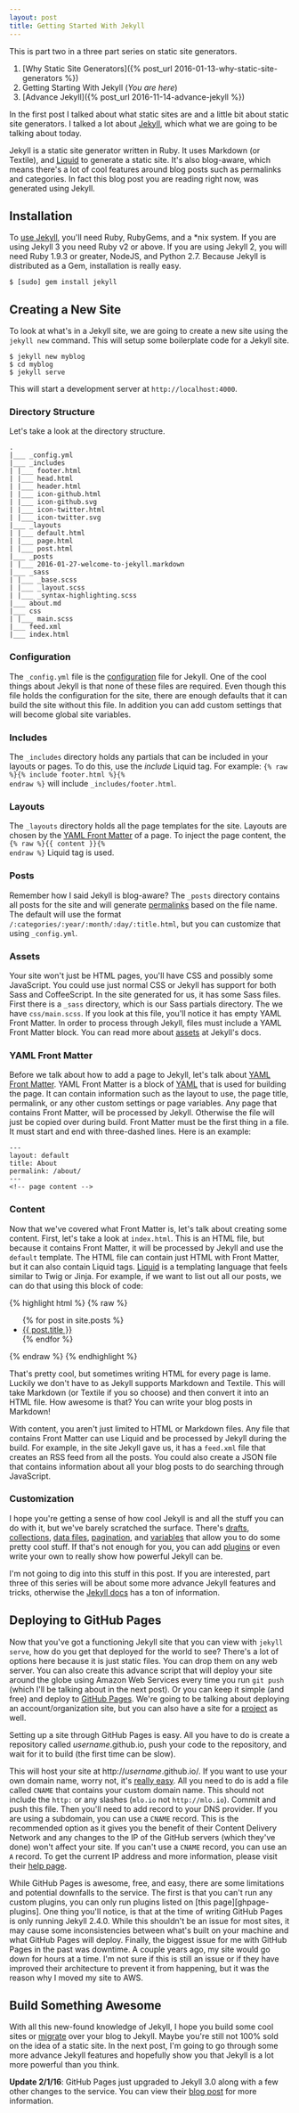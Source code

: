 ```yaml
---
layout: post
title: Getting Started With Jekyll
---
```

This is part two in a three part series on static site generators.

1. [Why Static Site Generators]({% post_url 2016-01-13-why-static-site-generators %})
2. Getting Starting With Jekyll (_You are here_)
3. [Advance Jekyll]({% post_url 2016-11-14-advance-jekyll %})

In the first post I talked about what static sites are and a little bit about
static site generators. I talked a lot about [Jekyll][jekyll], which what we are
going to be talking about today.

Jekyll is a static site generator written in Ruby. It uses Markdown
(or Textile), and [Liquid][liquid] to generate a static site. It's also
blog-aware, which means there's a lot of cool features around blog posts such as
permalinks and categories. In fact this blog post you are reading right now, was
generated using Jekyll.

## Installation

To [use Jekyll][requirements], you'll need Ruby, RubyGems, and a *nix system.
If you are using Jekyll 3 you need Ruby v2 or above. If you are using Jekyll 2,
you will need Ruby 1.9.3 or greater, NodeJS, and Python 2.7. Because Jekyll is
distributed as a Gem, installation is really easy.

    $ [sudo] gem install jekyll

## Creating a New Site

To look at what's in a Jekyll site, we are going to create a new site using the
`jekyll new` command. This will setup some boilerplate code for a Jekyll site.

    $ jekyll new myblog
    $ cd myblog
    $ jekyll serve

This will start a development server at `http://localhost:4000`.

### Directory Structure

Let's take a look at the directory structure.

    .
    |___ _config.yml
    |___ _includes
    | |___ footer.html
    | |___ head.html
    | |___ header.html
    | |___ icon-github.html
    | |___ icon-github.svg
    | |___ icon-twitter.html
    | |___ icon-twitter.svg
    |___ _layouts
    | |___ default.html
    | |___ page.html
    | |___ post.html
    |___ _posts
    | |___ 2016-01-27-welcome-to-jekyll.markdown
    |___ _sass
    | |___ _base.scss
    | |___ _layout.scss
    | |___ _syntax-highlighting.scss
    |___ about.md
    |___ css
    | |___ main.scss
    |___ feed.xml
    |___ index.html

### Configuration

The `_config.yml` file is the [configuration][configuration] file for Jekyll.
One of the cool things about Jekyll is that none of these files are required.
Even though this file holds the configuration for the site, there are enough
defaults that it can build the site without this file. In addition you can add
custom settings that will become global site variables.

### Includes

The `_includes` directory holds any partials that can be included in your
layouts or pages. To do this, use the _include_ Liquid tag. For example:
<code>{% raw %}{% include footer.html %}{% endraw %}</code> will include
`_includes/footer.html`.

### Layouts

The `_layouts` directory holds all the page templates for the site. Layouts are
chosen by the [YAML Front Matter][yfm] of a page. To inject the page content,
the <code>{% raw %}{{ content }}{% endraw %}</code> Liquid tag is used.

### Posts

Remember how I said Jekyll is blog-aware? The `_posts` directory contains all
posts for the site and will generate [permalinks][permalinks] based on the file
name. The default will use the format
`/:categories/:year/:month/:day/:title.html`, but you can customize that using
`_config.yml`.

### Assets

Your site won't just be HTML pages, you'll have CSS and possibly some
JavaScript. You could use just normal CSS or Jekyll has support for both Sass
and CoffeeScript. In the site generated for us, it has some Sass files. First
there is a `_sass` directory, which is our Sass partials directory. The we have
`css/main.scss`. If you look at this file, you'll notice it has empty YAML Front
Matter. In order to process through Jekyll, files must include a YAML Front
Matter block. You can read more about [assets][assets] at Jekyll's docs.

### YAML Front Matter

Before we talk about how to add a page to Jekyll, let's talk about
[YAML Front Matter][yfm]. YAML Front Matter is a block of [YAML][yaml] that is
used for building the page. It can contain information such as the layout to
use, the page title, permalink, or any other custom settings or page variables.
Any page that contains Front Matter, will be processed by Jekyll. Otherwise the
file will just be copied over during build. Front Matter must be the first thing
in a file. It must start and end with three-dashed lines. Here is an example:

    ---
    layout: default
    title: About
    permalink: /about/
    ---
    <!-- page content -->

### Content

Now that we've covered what Front Matter is, let's talk about creating some
content. First, let's take a look at `index.html`. This is an HTML file, but
because it contains Front Matter, it will be processed by Jekyll and use the
`default` template. The HTML file can contain just HTML with Front Matter, but
it can also contain Liquid tags. [Liquid][liquid] is a templating language that
feels similar to Twig or Jinja. For example, if we want to list out all our
posts, we can do that using this block of code:

{% highlight html %}
{% raw %}
<ul>
    {% for post in site.posts %}
        <li><a href="{{ post.url }}">{{ post.title }}</a></li>
    {% endfor %}
</ul>
{% endraw %}
{% endhighlight %}

That's pretty cool, but sometimes writing HTML for every page is lame. Luckily
we don't have to as Jekyll supports Markdown and Textile. This will take
Markdown (or Textile if you so choose) and then convert it into an HTML file.
How awesome is that? You can write your blog posts in Markdown!

With content, you aren't just limited to HTML or Markdown files. Any file that
contains Front Matter can use Liquid and be processed by Jekyll during the
build. For example, in the site Jekyll gave us, it has a `feed.xml` file that
creates an RSS feed from all the posts. You could also create a JSON file that
contains information about all your blog posts to do searching through
JavaScript.

### Customization

I hope you're getting a sense of how cool Jekyll is and all the stuff you can do
with it, but we've barely scratched the surface. There's [drafts][drafts],
[collections][collections], [data files][datafiles], [pagination][pagination],
and [variables][variables] that allow you to do some pretty cool stuff.
If that's not enough for you, you can add [plugins][plugins] or even write your
own to really show how powerful Jekyll can be.

I'm not going to dig into this stuff in this post. If you are interested, part
three of this series will be about some more advance Jekyll features and tricks,
otherwise the [Jekyll docs][docs] has a ton of information.

## Deploying to GitHub Pages

Now that you've got a functioning Jekyll site that you can view with
`jekyll serve`, how do you get that deployed for the world to see? There's a lot
of options here because it is just static files. You can drop them on any web
server. You can also create this advance script that will deploy your site
around the globe using Amazon Web Services every time you run `git push` (which
I'll be talking about in the next post). Or you can keep it simple (and free)
and deploy to [GitHub Pages][ghpages]. We're going to be talking about deploying
an account/organization site, but you can also have a site for a
[project][babl] as well.

Setting up a site through GitHub Pages is easy. All you have to do is create
a repository called _username_.github.io, push your code to the repository, and
wait for it to build (the first time can be slow).

This will host your site at http://_username_.github.io/. If you want to use
your own domain name, worry not, it's [really easy][ghpages-cname]. All you need
to do is add a file called `CNAME` that contains your custom domain name. This
should not include the `http:` or any slashes (`mlo.io` not `http://mlo.io`).
Commit and push this file. Then you'll need to add record to your DNS provider.
If you are using a subdomain, you can use a `CNAME` record. This is the
recommended option as it gives you the benefit of their Content Delivery Network
and any changes to the IP of the GitHub servers (which they've done) won't
affect your site. If you can't use a `CNAME` record, you can use an `A` record.
To get the current IP address and more information, please visit their
[help page][ghpages-arecord].

While GitHub Pages is awesome, free, and easy, there are some limitations and
potential downfalls to the service. The first is that you can't run any custom
plugins, you can only run plugins listed on [this page][ghpage-plugins]. One
thing you'll notice, is that at the time of writing GitHub Pages is only running
Jekyll 2.4.0. While this shouldn't be an issue for most sites, it may cause some
inconsistencies between what's built on your machine and what GitHub Pages will
deploy. Finally, the biggest issue for me with GitHub Pages in the past was
downtime. A couple years ago, my site would go down for hours at a time. I'm not
sure if this is still an issue or if they have improved their architecture to
prevent it from happening, but it was the reason why I moved my site to AWS.

## Build Something Awesome

With all this new-found knowledge of Jekyll, I hope you build some cool sites or
[migrate][migrate] over your blog to Jekyll. Maybe you're still not 100% sold on
the idea of a static site. In the next post, I'm going to go through some more
advance Jekyll features and hopefully show you that Jekyll is a lot more
powerful than you think.

**Update 2/1/16**: GitHub Pages just upgraded to Jekyll 3.0 along with a few
other changes to the service. You can view their [blog post][ghpages-jekyll3]
for more information.

[jekyll]: http://jekyllrb.com/
[docs]: http://jekyllrb.com/docs/home/
[requirements]: http://jekyllrb.com/docs/installation/#requirements
[configuration]: http://jekyllrb.com/docs/configuration/
[yfm]: http://jekyllrb.com/docs/frontmatter/
[permalinks]: http://jekyllrb.com/docs/permalinks/
[assets]: http://jekyllrb.com/docs/assets/
[drafts]: http://jekyllrb.com/docs/drafts/
[collections]: http://jekyllrb.com/docs/collections/
[datafiles]: http://jekyllrb.com/docs/datafiles/
[pagination]: http://jekyllrb.com/docs/pagination/
[variables]: http://jekyllrb.com/docs/variables/
[plugins]: http://jekyllrb.com/docs/plugins/
[migrate]: http://jekyllrb.com/docs/migrations/
[liquid]: http://liquidmarkup.org/
[yaml]: http://yaml.org/
[ghpages]: https://pages.github.com/
[ghpages-plugins]: https://pages.github.com/versions/
[ghpages-cname]: https://help.github.com/articles/setting-up-a-custom-domain-with-github-pages/
[ghpages-arecord]: https://help.github.com/articles/tips-for-configuring-an-a-record-with-your-dns-provider/
[ghpages-jekyll3]: https://github.com/blog/2100-github-pages-now-faster-and-simpler-with-jekyll-3-0
[babl]: https://github.com/mloberg/Babl/tree/gh-pages

